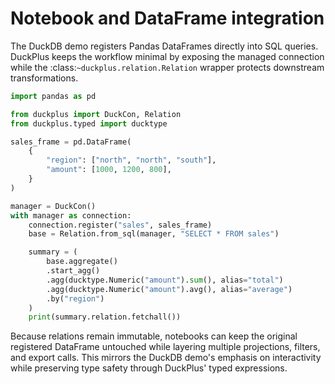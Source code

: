 # Notebook and DataFrame integration

The DuckDB demo registers Pandas DataFrames directly into SQL queries. DuckPlus
keeps the workflow minimal by exposing the managed connection while the
:class:`~duckplus.relation.Relation` wrapper protects downstream transformations.

```python
import pandas as pd

from duckplus import DuckCon, Relation
from duckplus.typed import ducktype

sales_frame = pd.DataFrame(
    {
        "region": ["north", "north", "south"],
        "amount": [1000, 1200, 800],
    }
)

manager = DuckCon()
with manager as connection:
    connection.register("sales", sales_frame)
    base = Relation.from_sql(manager, "SELECT * FROM sales")

    summary = (
        base.aggregate()
        .start_agg()
        .agg(ducktype.Numeric("amount").sum(), alias="total")
        .agg(ducktype.Numeric("amount").avg(), alias="average")
        .by("region")
    )
    print(summary.relation.fetchall())
```

Because relations remain immutable, notebooks can keep the original registered
DataFrame untouched while layering multiple projections, filters, and export
calls. This mirrors the DuckDB demo's emphasis on interactivity while preserving
type safety through DuckPlus' typed expressions.

